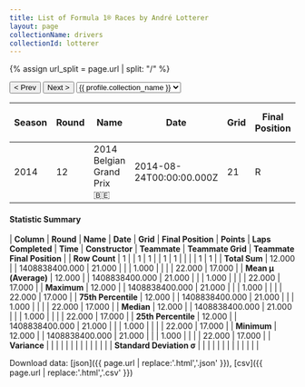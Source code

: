 ```yaml
---
title: List of Formula 1® Races by André Lotterer
layout: page
collectionName: drivers
collectionId: lotterer
---
```


{% assign url_split = page.url | split: "/" %}
<div id="collection-navigation">
<button onclick="selector.options[selector.selectedIndex-1].value && (window.location = selector.options[selector.selectedIndex-1].value);">&lt; Prev</button>
<button onclick="selector.options[selector.selectedIndex+1].value && (window.location = selector.options[selector.selectedIndex+1].value);">Next &gt;</button>
<select id="selector" onchange="this.options[this.selectedIndex].value && (window.location = this.options[this.selectedIndex].value);">
  {% for collectionId in site.data[page.collectionName].refs %}
    {% if collectionId == page.collectionId %}
      {% assign selected = "selected" %}
    {% else %}
      {% assign selected = "" %}
    {% endif %}
    {% assign profile = site.data[page.collectionName][collectionId].profile %}
    <option value="/f1/{{ page.collectionName }}/{{ collectionId }}/{{ url_split[4] }}" {{ selected }}>{{ profile.collection_name }}</option>
  {% endfor %}
</select>
</div>

| Season | Round | Name | Date | Grid | Final Position | Points | Laps Completed | Time | Constructor | Teammate | Teammate Grid | Teammate Final Position |
|--|--|--|--|--|--|--|--|--|--|--|--|--|
| 2014 | 12 | 2014 Belgian Grand Prix 🇧🇪 | 2014-08-24T00:00:00.000Z | 21 | R | 0.0 | 1 |   | Caterham 🇲🇾 | [Marcus Ericsson 🇸🇪](/f1/drivers/ericsson) | 22 | 17 |

#### Statistic Summary

| **Column** | **Round** | **Name** | **Date** | **Grid** | **Final Position** | **Points** | **Laps Completed** | **Time** | **Constructor** | **Teammate** | **Teammate Grid** | **Teammate Final Position** |
| **Row Count** | 1 |  | 1 | 1 |  | 1 | 1 |  |  |  | 1 | 1 |
| **Total Sum** | 12.000 |  | 1408838400.000 | 21.000 |  |  | 1.000 |  |  |  | 22.000 | 17.000 |
| **Mean μ (Average)** | 12.000 |  | 1408838400.000 | 21.000 |  |  | 1.000 |  |  |  | 22.000 | 17.000 |
| **Maximum** | 12.000 |  | 1408838400.000 | 21.000 |  |  | 1.000 |  |  |  | 22.000 | 17.000 |
| **75th Percentile** | 12.000 |  | 1408838400.000 | 21.000 |  |  | 1.000 |  |  |  | 22.000 | 17.000 |
| **Median** | 12.000 |  | 1408838400.000 | 21.000 |  |  | 1.000 |  |  |  | 22.000 | 17.000 |
| **25th Percentile** | 12.000 |  | 1408838400.000 | 21.000 |  |  | 1.000 |  |  |  | 22.000 | 17.000 |
| **Minimum** | 12.000 |  | 1408838400.000 | 21.000 |  |  | 1.000 |  |  |  | 22.000 | 17.000 |
| **Variance** |  |  |  |  |  |  |  |  |  |  |  |  |
| **Standard Deviation σ** |  |  |  |  |  |  |  |  |  |  |  |  |

Download data: [json]({{ page.url | replace:'.html','.json' }}), [csv]({{ page.url | replace:'.html','.csv' }})
